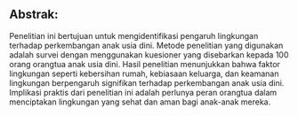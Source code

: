 ## Abstrak:
Penelitian ini bertujuan untuk mengidentifikasi pengaruh lingkungan terhadap perkembangan anak usia dini. Metode penelitian yang digunakan adalah survei dengan menggunakan kuesioner yang disebarkan kepada 100 orang orangtua anak usia dini. Hasil penelitian menunjukkan bahwa faktor lingkungan seperti kebersihan rumah, kebiasaan keluarga, dan keamanan lingkungan berpengaruh signifikan terhadap perkembangan anak usia dini. Implikasi praktis dari penelitian ini adalah perlunya peran orangtua dalam menciptakan lingkungan yang sehat dan aman bagi anak-anak mereka.